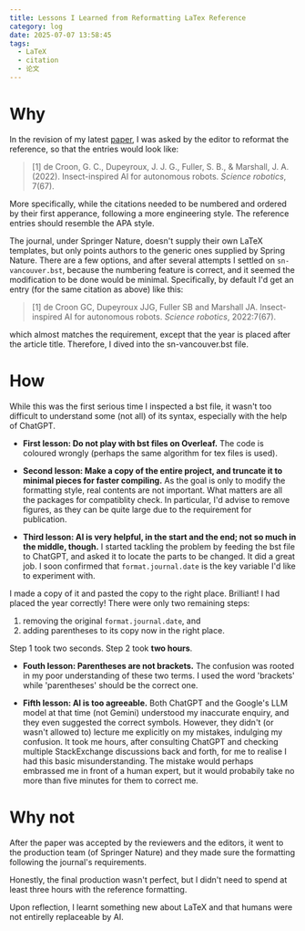 ```yaml
---
title: Lessons I Learned from Reformatting LaTex Reference
category: log
date: 2025-07-07 13:58:45
tags:
  - LaTeX
  - citation
  - 论文
---
```


# Why

In the revision of my latest [paper](https://doi.org/10.1007/s42235-025-00695-8), I was asked by the editor to reformat the reference, so that the entries would look like:

> [1] de Croon, G. C., Dupeyroux, J. J. G., Fuller, S. B., & Marshall, J. A. (2022). Insect-inspired AI for autonomous robots. _Science robotics_, 7(67).

More specifically, while the citations needed to be numbered and ordered by their first apperance, following a more engineering style. The reference entries should resemble the APA style.

The journal, under Springer Nature, doesn't supply their own LaTeX templates, but only points authors to the generic ones supplied by Spring Nature.<!-- more -->
There are a few options, and after several attempts I settled on `sn-vancouver.bst`,
because the numbering feature is correct, and it seemed the modification to be done would be minimal.
Specifically, by default I'd get an entry (for the same citation as above) like this:

> [1] de Croon GC, Dupeyroux JJG, Fuller SB and Marshall JA. Insect-inspired AI for autonomous robots. _Science robotics_, 2022:7(67).

which almost matches the requirement, except that the year is placed after the article title.
Therefore, I dived into the sn-vancouver.bst file.

# How

While this was the first serious time I inspected a bst file, it wasn't too difficult to understand some (not all) of its syntax, especially with the help of ChatGPT.

- **First lesson: Do not play with bst files on Overleaf.**
The code is coloured wrongly (perhaps the same algorithm for tex files is used).

- **Second lesson: Make a copy of the entire project, and truncate it to minimal pieces for faster compiling.**
As the goal is only to modify the formatting style, real contents are not important.
What matters are all the packages for compatiblity check.
In particular, I'd advise to remove figures, as they can be quite large due to the requirement for publication.

- **Third lesson: AI is very helpful, in the start and the end; not so much in the middle, though.**
I started tackling the problem by feeding the bst file to ChatGPT, and asked it to locate the parts to be changed.
It did a great job. I soon confirmed that `format.journal.date` is the key variable I'd like to experiment with.

I made a copy of it and pasted the copy to the right place.
Brilliant! I had placed the year correctly!
There were only two remaining steps: 

1. removing the original `format.journal.date`, and 
2. adding parentheses to its copy now in the right place.

Step 1 took two seconds.
Step 2 took **two hours**.

- **Fouth lesson: Parentheses are not brackets.** 
The confusion was rooted in my poor understanding of these two terms. I used the word 'brackets' while 'parentheses' should be the correct one. 

- **Fifth lesson: AI is too agreeable.** 
Both ChatGPT and the Google's LLM model at that time (not Gemini) understood my inaccurate enquiry, and they even suggested the correct symbols. However, they didn't (or wasn't allowed to) lecture me explicitly on my mistakes, indulging my confusion. It took me hours, after consulting ChatGPT and checking multiple StackExchange discussions back and forth, for me to realise I had this basic misunderstanding. The mistake would perhaps embrassed me in front of a human expert, but it would probabily take no more than five minutes for them to correct me.

# Why not

After the paper was accepted by the reviewers and the editors, it went to the production team (of Springer Nature) and they made sure the formatting following the journal's requirements.

Honestly, the final production wasn't perfect, but I didn't need to spend at least three hours with the reference formatting.

Upon reflection, I learnt something new about LaTeX and that humans were not entirelly replaceable by AI.